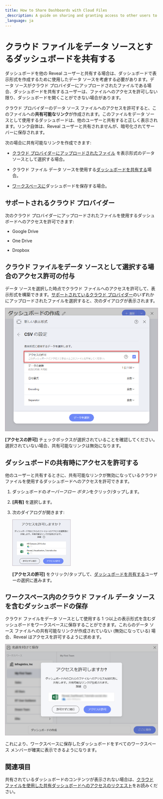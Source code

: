 ```yaml
---
title: How to Share Dashboards with Cloud Files
_description: A guide on sharing and granting access to other users to dashboards on a cloud provider.
_language: ja
---
```


# クラウド ファイルをデータ ソースとするダッシュボードを共有する

ダッシュボードを他の Reveal ユーザーと共有する場合は、ダッシュボードで表示形式を作成するために使用したデータ ソースを考慮する必要があります。データ ソースがクラウド プロバイダーにアップロードされたファイルである場合、ダッシュボードを共有するユーザーは、ファイルへのアクセスを許可しない限り、ダッシュボードを開くことができない場合があります。

クラウド プロバイダーのデータ ソース ファイルへのアクセスを許可すると、このファイルへの**共有可能なリンク**が作成されます。このファイルをデータ ソースとして使用するダッシュボードは、他のユーザーと共有すると正しく表示されます。リンク自体は、Reveal ユーザーと共有されませんが、暗号化されてサーバーに保存されます。

次の場合に共有可能なリンクを作成できます:

  - [クラウド プロバイダーにアップロードされたファイル](#cloud-data-source-file) を表示形式のデータ ソースとして選択する場合。

  - クラウド ファイル データ ソースを使用する[ダッシュボードを共有する](#grant-access-shared-dashboard)場合。

  - [ワークスペースに](#save-dashboard-workspace)ダッシュボードを保存する場合。

<a name='cloud-providers'></a>
## サポートされるクラウド プロバイダー

次のクラウド プロバイダーにアップロードされたファイルを使用するダッシュボードへのアクセスを許可できます:

  - Google Drive

  - One Drive

  - Dropbox

<a name='cloud-data-source-file'></a>
## クラウド ファイルをデータ ソースとして選択する場合のアクセス許可の付与

データ ソースを選択した時点でクラウド ファイルへのアクセスを許可して、表示形式を構築できます。[サポートされているクラウド プロバイダー](#cloud-providers)のいずれかにアップロードされたファイルを選択すると、次のダイアログが表示されます。

<img src="images/allow-access-box-sharing.png" alt="Allow access checkbox in the Set up your file dialog" class="responsive-img"/>

**[アクセスの許可]** チェックボックスが選択されていることを確認してください。選択されていない場合、共有可能なリンクは無効になります。

<a name='grant-access-shared-dashboard'></a>
## ダッシュボードの共有時にアクセスを許可する

他のユーザーと共有するときに、共有可能なリンクが無効になっているクラウド ファイルを使用するダッシュボードへのアクセスを許可できます。

1.  ダッシュボードの*オーバーフロー ボタン*をクリック/タップします。

2.  **[共有]** を選択します。

3.  次のダイアログが開きます:

    <img src="images/grant-access-share-dashboard-dialog.png" alt="A dialog to grant access to cloud file data sources" width="40%"/>

    **[アクセスの許可]** をクリック/タップして、[ダッシュボードを共有する](share-a-dashboard.html)ユーザーの選択に進みます。

<a name='save-dashboard-workspace'></a>
## ワークスペース内のクラウド ファイル データ ソースを含むダッシュボードの保存

クラウド ファイルをデータ ソースとして使用する 1 つ以上の表示形式を含むダッシュボードをワークスペースに保存することができます。これらのデータ ソース ファイルへの共有可能なリンクが作成されていない (無効になっている) 場合、Reveal はアクセスを許可するように求めます。

<img src="images/save-dashboard-disabled-link-workspace.png" alt="Allow access to a dashboard with a disabled link when saving in a workspace" class="responsive-img"/>

これにより、ワークスペースに保存したダッシュボードをすべてのワークスペース メンバーが確実に表示できるようになります。

## 関連項目

共有されているダッシュボードのコンテンツが表示されない場合は、[クラウド ファイルを使用した共有ダッシュボードへのアクセスのリクエスト](request-access-shared-dashboards-cloud-files.html)をお読みください。
